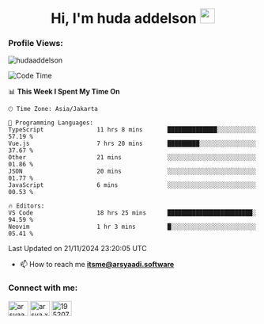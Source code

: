 <h1 align="center">Hi, I'm huda addelson 
  <img src="https://media.giphy.com/media/hvRJCLFzcasrR4ia7z/giphy.gif" width="30px"/>
</h1>

<p align="left"> <h3>Profile Views:</h3> <img src="https://komarev.com/ghpvc/?username=arsyaadi&label=Profile%20views&color=0e75b6&style=flat" alt="hudaaddelson" /> </p>

<!--START_SECTION:waka-->

![Code Time](http://img.shields.io/badge/Code%20Time-3%2C412%20hrs%2047%20mins-blue)

📊 **This Week I Spent My Time On**

```text
🕑︎ Time Zone: Asia/Jakarta

💬 Programming Languages:
TypeScript               11 hrs 8 mins       ██████████████░░░░░░░░░░░   57.19 %
Vue.js                   7 hrs 20 mins       █████████░░░░░░░░░░░░░░░░   37.67 %
Other                    21 mins             ░░░░░░░░░░░░░░░░░░░░░░░░░   01.86 %
JSON                     20 mins             ░░░░░░░░░░░░░░░░░░░░░░░░░   01.77 %
JavaScript               6 mins              ░░░░░░░░░░░░░░░░░░░░░░░░░   00.53 %

🔥 Editors:
VS Code                  18 hrs 25 mins      ████████████████████████░   94.59 %
Neovim                   1 hr 3 mins         █░░░░░░░░░░░░░░░░░░░░░░░░   05.41 %
```

Last Updated on 21/11/2024 23:20:05 UTC

<!--END_SECTION:waka-->

- 📫 How to reach me **itsme@arsyaadi.software**

<h3 align="left">Connect with me:</h3>
<p align="left">
<a href="https://www.linkedin.com/in/muhammad-khoirul-huda-559006139/" target="blank"><img align="center" src="https://raw.githubusercontent.com/rahuldkjain/github-profile-readme-generator/master/src/images/icons/Social/linked-in-alt.svg" alt="arsyaadi" height="30" width="40" /></a>
<a href="https://fb.com/arsya.xkz" target="blank"><img align="center" src="https://raw.githubusercontent.com/rahuldkjain/github-profile-readme-generator/master/src/images/icons/Social/facebook.svg" alt="arsya.xkz" height="30" width="40" /></a>
<a href="https://stackoverflow.com/users/19520749" target="blank"><img align="center" src="https://raw.githubusercontent.com/rahuldkjain/github-profile-readme-generator/master/src/images/icons/Social/stack-overflow.svg" alt="19520749" height="30" width="40" /></a>
</p>

